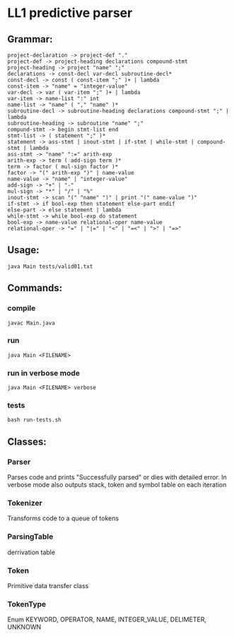 # LL1 predictive parser

## Grammar:
    project-declaration -> project-def "."
    project-def -> project-heading declarations compound-stmt
    project-heading -> project "name" ";"
    declarations -> const-decl var-decl subroutine-decl*
    const-decl -> const ( const-item ";" )+ | lambda
    const-item -> "name" = "integer-value"
    var-decl -> var ( var-item ";" )+ | lambda
    var-item -> name-list ":" int
    name-list -> "name" ( "," "name" )* 
    subroutine-decl -> subroutine-heading declarations compound-stmt ";" | lambda
    subroutine-heading -> subroutine "name" ";"
    compund-stmt -> begin stmt-list end
    stmt-list -> ( statement ";" )*
    statement -> ass-stmt | inout-stmt | if-stmt | while-stmt | compound-stmt | lambda
    ass-stmt -> "name" ":=" arith-exp
    arith-exp -> term ( add-sign term )*
    term -> factor ( mul-sign factor )*
    factor -> "(" arith-exp ")" | name-value
    name-value -> "name" | "integer-value"
    add-sign -> "+" | "-"
    mul-sign -> "*" | "/" | "%"
    inout-stmt -> scan "(" "name" ")" | print "(" name-value ")"
    if-stmt -> if bool-exp then statement else-part endif
    else-part -> else statement | lambda
    while-stmt -> while bool-exp do statement
    bool-exp -> name-value relational-oper name-value 
    relational-oper -> "=" | "|=" | "<" | "=<" | ">" | "=>"

## Usage:
    java Main tests/valid01.txt

## Commands:
### compile
    javac Main.java
### run
    java Main <FILENAME>
### run in verbose mode
    java Main <FILENAME> verbose
### tests
    bash run-tests.sh

## Classes:
### Parser
Parses code and prints "Successfully parsed" or dies with detailed error. In verbose mode also outputs stack, token and symbol table on each iteration
### Tokenizer
Transforms code to a queue of tokens
### ParsingTable
derrivation table
### Token
Primitive data transfer class
### TokenType
Enum KEYWORD, OPERATOR, NAME, INTEGER_VALUE, DELIMETER, UNKNOWN
